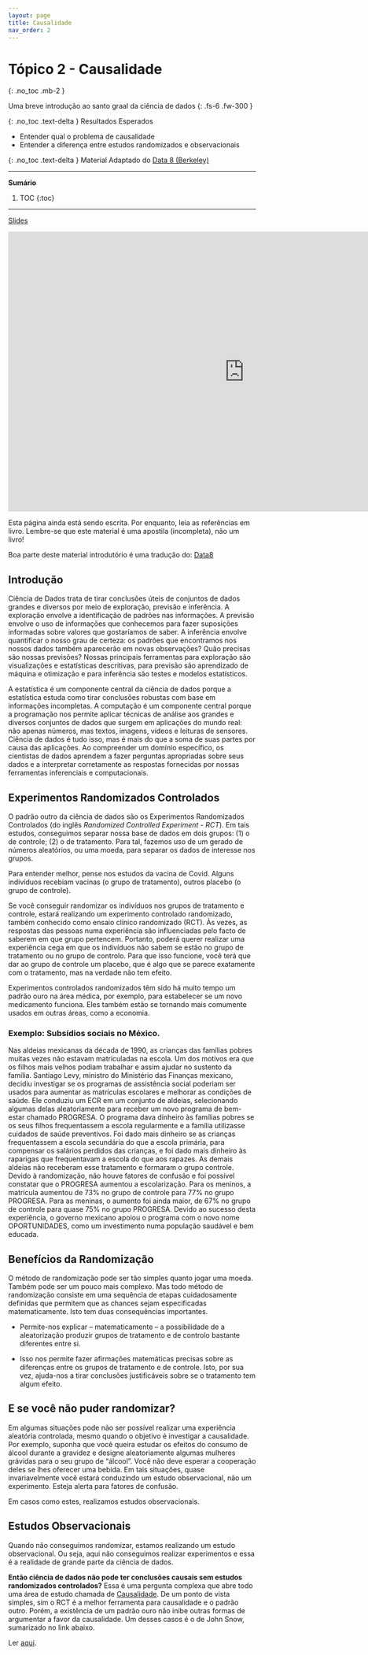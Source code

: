 ```yaml
---
layout: page
title: Causalidade
nav_order: 2
---
```


# Tópico 2 - Causalidade
{: .no_toc .mb-2 }

Uma breve introdução ao santo graal da ciência de dados
{: .fs-6 .fw-300 }

{: .no_toc .text-delta }
Resultados Esperados

* Entender qual o problema de causalidade
* Entender a diferença entre estudos randomizados e observacionais

{: .no_toc .text-delta }
Material Adaptado do [Data 8 (Berkeley)](https://data8.org/)

---
**Sumário**
1. TOC
{:toc}
---

[Slides](https://docs.google.com/presentation/d/1DA5UguPP5tV-vwgVxf4h2kxm7q6VPzDEoAZx1sDc5oM)

<iframe src="https://docs.google.com/presentation/d/e/2PACX-1vTztZUOfhJAA8cb32YMRcVr86CP6fB3Mu4GbXNrkPAyKuW3w0jlcTCBBTTYsgqS6glqD5s3iMuWBuWX/embed?start=false&loop=false&delayms=3000" frameborder="0" width="960" height="569" allowfullscreen="true" mozallowfullscreen="true" webkitallowfullscreen="true"></iframe>


Esta página ainda está sendo escrita. Por enquanto, leia as
referências em livro. Lembre-se que este material é uma
apostila (incompleta), não um livro!

Boa parte deste material introdutório é uma tradução do:
[Data8](https://inferentialthinking.com/chapters/01/what-is-data-science.html)

## Introdução

Ciência de Dados trata de tirar conclusões úteis de
conjuntos de dados grandes e diversos por meio de
exploração, previsão e inferência. A exploração envolve a
identificação de padrões nas informações. A previsão
envolve o uso de informações que conhecemos para fazer
suposições informadas sobre valores que gostaríamos de
saber. A inferência envolve quantificar o nosso grau de
certeza: os padrões que encontramos nos nossos dados também
aparecerão em novas observações? Quão precisas são nossas
previsões? Nossas principais ferramentas para exploração
são visualizações e estatísticas descritivas, para previsão
são aprendizado de máquina e otimização e para inferência
são testes e modelos estatísticos.

A estatística é um componente central da ciência de dados
porque a estatística estuda como tirar conclusões robustas
com base em informações incompletas. A computação é um
componente central porque a programação nos permite aplicar
técnicas de análise aos grandes e diversos conjuntos de
dados que surgem em aplicações do mundo real: não apenas
números, mas textos, imagens, vídeos e leituras de
sensores. Ciência de dados é tudo isso, mas é mais do que a
soma de suas partes por causa das aplicações. Ao
compreender um domínio específico, os cientistas de dados
aprendem a fazer perguntas apropriadas sobre seus dados e a
interpretar corretamente as respostas fornecidas por nossas
ferramentas inferenciais e computacionais.

## Experimentos Randomizados Controlados

O padrão outro da ciência de dados são os Experimentos
Randomizados Controlados (do inglês *Randomized Controlled
Experiment - RCT*). Em tais estudos, conseguimos separar
nossa base de dados em dois grupos: (1) o de controle; (2)
o de tratamento. Para tal, fazemos uso de um gerado de
números aleatórios, ou uma moeda, para separar os dados de
interesse nos grupos.

Para entender melhor, pense nos estudos da vacina de Covid.
Alguns indivíduos recebiam vacinas (o grupo de tratamento),
outros placebo (o grupo de controle).

Se você conseguir randomizar os indivíduos nos grupos de
tratamento e controle, estará realizando um experimento
controlado randomizado, também conhecido como ensaio
clínico randomizado (RCT). Às vezes, as respostas das
pessoas numa experiência são influenciadas pelo facto de
saberem em que grupo pertencem. Portanto, poderá querer
realizar uma experiência cega em que os indivíduos não
sabem se estão no grupo de tratamento ou no grupo de
controlo. Para que isso funcione, você terá que dar ao
grupo de controle um placebo, que é algo que se parece
exatamente com o tratamento, mas na verdade não tem efeito.

Experimentos controlados randomizados têm sido há muito
tempo um padrão ouro na área médica, por exemplo, para
estabelecer se um novo medicamento funciona. Eles também
estão se tornando mais comumente usados em outras áreas,
como a economia.

### Exemplo: Subsídios sociais no México.

Nas aldeias mexicanas da década de 1990, as crianças das
famílias pobres muitas vezes não estavam matriculadas na
escola. Um dos motivos era que os filhos mais velhos podiam
trabalhar e assim ajudar no sustento da família. Santiago
Levy, ministro do Ministério das Finanças mexicano, decidiu
investigar se os programas de assistência social poderiam
ser usados para aumentar as matrículas escolares e melhorar
as condições de saúde. Ele conduziu um ECR em um conjunto
de aldeias, selecionando algumas delas aleatoriamente para
receber um novo programa de bem-estar chamado PROGRESA. O
programa dava dinheiro às famílias pobres se os seus filhos
frequentassem a escola regularmente e a família utilizasse
cuidados de saúde preventivos. Foi dado mais dinheiro se as
crianças frequentassem a escola secundária do que a escola
primária, para compensar os salários perdidos das crianças,
e foi dado mais dinheiro às raparigas que frequentavam a
escola do que aos rapazes. As demais aldeias não receberam
esse tratamento e formaram o grupo controle. Devido à
randomização, não houve fatores de confusão e foi possível
constatar que o PROGRESA aumentou a escolarização. Para os
meninos, a matrícula aumentou de 73% no grupo de controle
para 77% no grupo PROGRESA. Para as meninas, o aumento foi
ainda maior, de 67% no grupo de controle para quase 75% no
grupo PROGRESA. Devido ao sucesso desta experiência, o
governo mexicano apoiou o programa com o novo nome
OPORTUNIDADES, como um investimento numa população saudável
e bem educada.

## Benefícios da Randomização

O método de randomização pode ser tão simples quanto jogar
uma moeda. Também pode ser um pouco mais complexo. Mas todo
método de randomização consiste em uma sequência de etapas
cuidadosamente definidas que permitem que as chances sejam
especificadas matematicamente. Isto tem duas consequências
importantes.

- Permite-nos explicar – matematicamente – a possibilidade
  de a aleatorização produzir grupos de tratamento e de
  controlo bastante diferentes entre si.

- Isso nos permite fazer afirmações matemáticas precisas
  sobre as diferenças entre os grupos de tratamento e de
  controle. Isto, por sua vez, ajuda-nos a tirar conclusões
  justificáveis sobre se o tratamento tem algum efeito.

## E se você não puder randomizar?

Em algumas situações pode não ser possível realizar uma
experiência aleatória controlada, mesmo quando o objetivo
é investigar a causalidade. Por exemplo, suponha que você
queira estudar os efeitos do consumo de álcool durante a
gravidez e designe aleatoriamente algumas mulheres grávidas
para o seu grupo de “álcool”. Você não deve esperar a
cooperação deles se lhes oferecer uma bebida. Em tais
situações, quase invariavelmente você estará conduzindo um
estudo observacional, não um experimento. Esteja alerta
para fatores de confusão.

Em casos como estes, realizamos estudos observacionais.

## Estudos Observacionais

Quando não conseguimos randomizar, estamos realizando um
estudo observacional. Ou seja, aqui não conseguimos
realizar experimentos e essa é a realidade de grande parte
da ciência de dados.

**Então ciência de dados não pode ter conclusões causais
sem estudos randomizados controlados?** Essa é uma
pergunta complexa que abre todo uma área de estudo chamada
de [Causalidade](https://en.wikipedia.org/wiki/Causality).
De um ponto de vista simples, sim o RCT é a melhor
ferramenta para causalidade e o padrão outro. Porém, a
existência de um padrão ouro não inibe outras formas de
argumentar a favor da causalidade. Um desses casos é o de
John Snow, sumarizado no link abaixo.

Ler [aqui](https://inferentialthinking.com/chapters/02/causality-and-experiments.html).
